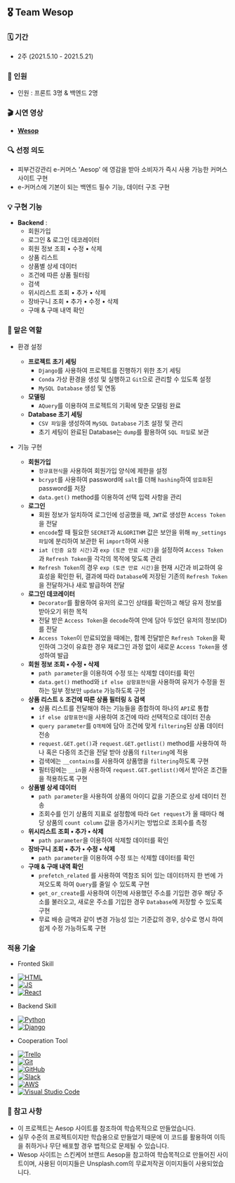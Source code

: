 ## 🎖  Team Wesop

### 🗓  기간

- 2주 (2021.5.10 - 2021.5.21)

### 🍭  인원

- 인원 : 프론트 3명 & 백엔드 2명

### 🎬  시연 영상

- [**Wesop**](https://www.youtube.com/watch?v=J05y2eiE76Q&list=PLZTmS1zO_K1Zj4ZRa-eu3Ugt-DfGC7eXC&index=10)

### 🔍  선정 의도

- 피부건강관리 e-커머스 'Aesop' 에 영감을 받아 소비자가 즉시 사용 가능한 커머스 사이트 구현
- e-커머스에 기본이 되는 백엔드 필수 기능, 데이터 구조 구현

### 💡  구현 기능

- **Backend** :
    - 회원가입
    - 로그인 & 로그인 데코레이터
    - 회원 정보 조회 • 수정 • 삭제
    - 상품 리스트
    - 상품별 상세 데이터
    - 조건에 따른 상품 필터링
    - 검색
    - 위시리스트 조회 • 추가 • 삭제
    - 장바구니 조회 • 추가 • 수정 • 삭제
    - 구매 & 구매 내역 확인

### 💎  맡은 역할

- 환경 설정
    - **프로젝트 초기 세팅**
        - `Django`를 사용하여 프로젝트를 진행하기 위한 초기 세팅
        - `Conda` 가상 환경을 생성 및 실행하고 `Git`으로 관리할 수 있도록 설정
        - `MySQL Database` 생성 및 연동
    - **모델링**
        - `AQuery`를 이용하여 프로젝트의 기획에 맞춘 모델링 완료
    - **Database 초기 세팅**
        - `CSV 파일`을 생성하여 `MySQL Database` 기초 설정 및 관리
        - 초기 세팅이 완료된 Database는 `dump`를 활용하여 `SQL 파일`로 보관

- 기능 구현
    - **회원가입**
        - `정규표현식`을 사용하여 회원가입 양식에 제한을 설정
        - `bcrypt`를 사용하여 password에 `salt`를 더해 `hashing`하여 `암호화`된 password를 저장
        - `data.get()` method를 이용하여 선택 입력 사항을 관리
    - **로그인**
        - 회원 정보가 일치하여 로그인에 성공했을 때, `JWT`로 생성한 `Access Token`을 전달
        - `encode`할 때 필요한 `SECRET`과 `ALGORITHM` 값은 보안을 위해 `my_settings 파일`에 분리하여 보관한 뒤 `import`하여 사용
        - `iat (인증 요청 시간)`과 `exp (토큰 만료 시간)`을 설정하여 `Access Token`과 `Refresh Token`을 각각의 목적에 맞도록 관리
        - `Refresh Token`의 경우 `exp (토큰 만료 시간)`을 현재 시간과 비교하여 유효성을 확인한 뒤, 결과에 따라 `Database`에 저장된 기존의 `Refresh Token`을 전달하거나 새로 발급하여 전달
    - **로그인 데코레이터**
        - `Decorator`를 활용하여 유저의 로그인 상태를 확인하고 해당 유저 정보를 받아오기 위한 목적
        - 전달 받은 `Access Token`을 `decode`하여 안에 담아 두었던 유저의 정보(ID)를 전달
        - `Access Token`이 만료되었을 때에는, 함께 전달받은 `Refresh Token`을 확인하여 그것이 유효한 경우 재로그인 과정 없이 새로운 `Access Token`을 생성하여 발급
    - **회원 정보 조회 • 수정 • 삭제**
        - `path parameter`을 이용하여 수정 또는 삭제할 데이터를 확인
        - `data.get()` method와 `if else 삼항표현식`을 사용하여 유저가 수정을 원하는 일부 정보만 `update` 가능하도록 구현
    - **상품 리스트** & **조건에 따른 상품 필터링** & **검색**
        - 상품 리스트를 전달해야 하는 기능들을 종합하여 하나의 `API`로 통합
        - `if else 삼항표현식`을 사용하여 조건에 따라 선택적으로 데이터 전송
        - `query parameter`를 `Q객체`에 담아 조건에 맞게 `filtering`된 상품 데이터 전송
        - `request.GET.get()`과 `request.GET.getlist()` method를 사용하여 하나 혹은 다중의 조건을 전달 받아 상품의 `filtering`에 적용
        - 검색에는 `__contains`를 사용하여 상품명을 `filtering`하도록 구현
        - 필터링에는 `__in`을 사용하여 `request.GET.getlist()`에서 받아온 조건들을 적용하도록 구현
    - **상품별 상세 데이터**
        - `path parameter`을 사용하여 상품의 아이디 값을 기준으로 상세 데이터 전송
        - 조회수를 인기 상품의 지표로 설정함에 따라 `Get request`가 올 때마다 해당 상품의 `count column` 값을 증가시키는 방법으로 조회수를 측정
    - **위시리스트 조회 • 추가 • 삭제**
        - `path parameter`을 이용하여 삭제할 데이터를 확인
    - **장바구니 조회 • 추가 • 수정 • 삭제**
        - `path parameter`을 이용하여 수정 또는 삭제할 데이터를 확인
    - **구매 & 구매 내역 확인**
        - `prefetch_related` 를 사용하여 역참조 되어 있는 데이터까지 한 번에 가져오도록 하여 `Query`를 줄일 수 있도록 구현
        - `get_or_create`를 사용하여 이전에 사용했던 주소를 기입한 경우 해당 주소를 불러오고, 새로운 주소를 기입한 경우 `Database`에 저장할 수 있도록 구현
        - 무료 배송 금액과 같이 변경 가능성 있는 기준값의 경우, 상수로 명시 하여 쉽게 수정 가능하도록 구현

### 적용 기술

- Fronted Skill
    
<ul><li><a target="_blank" rel="noopener noreferrer" href="https://camo.githubusercontent.com/d63d473e728e20a286d22bb2226a7bf45a2b9ac6c72c59c0e61e9730bfe4168c/68747470733a2f2f696d672e736869656c64732e696f2f62616467652f48544d4c352d4533344632363f7374796c653d666f722d7468652d6261646765266c6f676f3d68746d6c35266c6f676f436f6c6f723d7768697465"><img src="https://camo.githubusercontent.com/d63d473e728e20a286d22bb2226a7bf45a2b9ac6c72c59c0e61e9730bfe4168c/68747470733a2f2f696d672e736869656c64732e696f2f62616467652f48544d4c352d4533344632363f7374796c653d666f722d7468652d6261646765266c6f676f3d68746d6c35266c6f676f436f6c6f723d7768697465" alt="HTML" data-canonical-src="https://img.shields.io/badge/HTML5-E34F26?style=for-the-badge&amp;logo=html5&amp;logoColor=white" style="max-width:100%;"></a></li>
<li><a target="_blank" rel="noopener noreferrer" href="https://camo.githubusercontent.com/9d07c04bdd98c662d5df9d4e1cc1de8446ffeaebca330feb161f1fb8e1188204/68747470733a2f2f696d672e736869656c64732e696f2f62616467652f4a6176615363726970742d4637444631453f7374796c653d666f722d7468652d6261646765266c6f676f3d6a617661736372697074266c6f676f436f6c6f723d626c61636b"><img src="https://camo.githubusercontent.com/9d07c04bdd98c662d5df9d4e1cc1de8446ffeaebca330feb161f1fb8e1188204/68747470733a2f2f696d672e736869656c64732e696f2f62616467652f4a6176615363726970742d4637444631453f7374796c653d666f722d7468652d6261646765266c6f676f3d6a617661736372697074266c6f676f436f6c6f723d626c61636b" alt="JS" data-canonical-src="https://img.shields.io/badge/JavaScript-F7DF1E?style=for-the-badge&amp;logo=javascript&amp;logoColor=black" style="max-width:100%;"></a></li>
<li><a target="_blank" rel="noopener noreferrer" href="https://camo.githubusercontent.com/268ac512e333b69600eb9773a8f80b7a251f4d6149642a50a551d4798183d621/68747470733a2f2f696d672e736869656c64732e696f2f62616467652f52656163742d3230323332413f7374796c653d666f722d7468652d6261646765266c6f676f3d7265616374266c6f676f436f6c6f723d363144414642"><img src="https://camo.githubusercontent.com/268ac512e333b69600eb9773a8f80b7a251f4d6149642a50a551d4798183d621/68747470733a2f2f696d672e736869656c64732e696f2f62616467652f52656163742d3230323332413f7374796c653d666f722d7468652d6261646765266c6f676f3d7265616374266c6f676f436f6c6f723d363144414642" alt="React" data-canonical-src="https://img.shields.io/badge/React-20232A?style=for-the-badge&amp;logo=react&amp;logoColor=61DAFB" style="max-width:100%;"></a></li></ul>

- Backend Skill

<ul><li><a target="_blank" rel="noopener noreferrer" href="https://camo.githubusercontent.com/27250b9f428b32314f8610e1a996939cc116da5f8c4d8a2f8ed37104275085b8/68747470733a2f2f696d672e736869656c64732e696f2f62616467652f507974686f6e2d3134333534433f7374796c653d666f722d7468652d6261646765266c6f676f3d707974686f6e266c6f676f436f6c6f723d7768697465"><img src="https://camo.githubusercontent.com/27250b9f428b32314f8610e1a996939cc116da5f8c4d8a2f8ed37104275085b8/68747470733a2f2f696d672e736869656c64732e696f2f62616467652f507974686f6e2d3134333534433f7374796c653d666f722d7468652d6261646765266c6f676f3d707974686f6e266c6f676f436f6c6f723d7768697465" alt="Python" data-canonical-src="https://img.shields.io/badge/Python-14354C?style=for-the-badge&amp;logo=python&amp;logoColor=white" style="max-width:100%;"></a></li>
<li><a target="_blank" rel="noopener noreferrer" href="https://camo.githubusercontent.com/4d74b36962a1b06aed5f035f2f95f131059b2b551c7e6d81630f7df7831b9f80/68747470733a2f2f696d672e736869656c64732e696f2f62616467652f446a616e676f2d3039324532303f7374796c653d666f722d7468652d6261646765266c6f676f3d646a616e676f266c6f676f436f6c6f723d7768697465"><img src="https://camo.githubusercontent.com/4d74b36962a1b06aed5f035f2f95f131059b2b551c7e6d81630f7df7831b9f80/68747470733a2f2f696d672e736869656c64732e696f2f62616467652f446a616e676f2d3039324532303f7374796c653d666f722d7468652d6261646765266c6f676f3d646a616e676f266c6f676f436f6c6f723d7768697465" alt="Django" data-canonical-src="https://img.shields.io/badge/Django-092E20?style=for-the-badge&amp;logo=django&amp;logoColor=white" style="max-width:100%;"></a></li>
</ul>

- Cooperation Tool

<ul><li>
<a target="_blank" rel="noopener noreferrer" href="https://camo.githubusercontent.com/7cbefa0a56a026d9fc03e4a6005ae5199f3eb08a6441e9030bfdc66b70dc500d/68747470733a2f2f696d672e736869656c64732e696f2f62616467652f5472656c6c6f2d2532333032364141372e7376673f267374796c653d666f722d7468652d6261646765266c6f676f3d5472656c6c6f266c6f676f436f6c6f723d7768697465"><img alt="Trello" src="https://camo.githubusercontent.com/7cbefa0a56a026d9fc03e4a6005ae5199f3eb08a6441e9030bfdc66b70dc500d/68747470733a2f2f696d672e736869656c64732e696f2f62616467652f5472656c6c6f2d2532333032364141372e7376673f267374796c653d666f722d7468652d6261646765266c6f676f3d5472656c6c6f266c6f676f436f6c6f723d7768697465" data-canonical-src="https://img.shields.io/badge/Trello-%23026AA7.svg?&amp;style=for-the-badge&amp;logo=Trello&amp;logoColor=white" style="max-width:100%;"></a>
</li>
<li>
<a target="_blank" rel="noopener noreferrer" href="https://camo.githubusercontent.com/60ced9d0b93df96cf8b0c2249a2f225fc851ecf9ec2db9200b7a27bd6b72c64a/68747470733a2f2f696d672e736869656c64732e696f2f62616467652f6769742d2532334630353033332e7376673f267374796c653d666f722d7468652d6261646765266c6f676f3d676974266c6f676f436f6c6f723d7768697465"><img alt="Git" src="https://camo.githubusercontent.com/60ced9d0b93df96cf8b0c2249a2f225fc851ecf9ec2db9200b7a27bd6b72c64a/68747470733a2f2f696d672e736869656c64732e696f2f62616467652f6769742d2532334630353033332e7376673f267374796c653d666f722d7468652d6261646765266c6f676f3d676974266c6f676f436f6c6f723d7768697465" data-canonical-src="https://img.shields.io/badge/git-%23F05033.svg?&amp;style=for-the-badge&amp;logo=git&amp;logoColor=white" style="max-width:100%;"></a>
</li>
<li>
<a target="_blank" rel="noopener noreferrer" href="https://camo.githubusercontent.com/484e674f91650af15c7b80cd40d2870109044c4e8e1418b81920e49fd24111b1/68747470733a2f2f696d672e736869656c64732e696f2f62616467652f6769746875622d2532333132313031312e7376673f267374796c653d666f722d7468652d6261646765266c6f676f3d676974687562266c6f676f436f6c6f723d7768697465"><img alt="GitHub" src="https://camo.githubusercontent.com/484e674f91650af15c7b80cd40d2870109044c4e8e1418b81920e49fd24111b1/68747470733a2f2f696d672e736869656c64732e696f2f62616467652f6769746875622d2532333132313031312e7376673f267374796c653d666f722d7468652d6261646765266c6f676f3d676974687562266c6f676f436f6c6f723d7768697465" data-canonical-src="https://img.shields.io/badge/github-%23121011.svg?&amp;style=for-the-badge&amp;logo=github&amp;logoColor=white" style="max-width:100%;"></a>
</li>
<li>
<a target="_blank" rel="noopener noreferrer" href="https://camo.githubusercontent.com/870d2945e15dde83583f64ea1f3f4471702e45bf30fa884412da74cb7731ae42/68747470733a2f2f696d672e736869656c64732e696f2f62616467652f536c61636b2d3441313534423f7374796c653d666f722d7468652d6261646765266c6f676f3d736c61636b266c6f676f436f6c6f723d7768697465"><img alt="Slack" src="https://camo.githubusercontent.com/870d2945e15dde83583f64ea1f3f4471702e45bf30fa884412da74cb7731ae42/68747470733a2f2f696d672e736869656c64732e696f2f62616467652f536c61636b2d3441313534423f7374796c653d666f722d7468652d6261646765266c6f676f3d736c61636b266c6f676f436f6c6f723d7768697465" data-canonical-src="https://img.shields.io/badge/Slack-4A154B?style=for-the-badge&amp;logo=slack&amp;logoColor=white" style="max-width:100%;"></a>
</li>
<li>
<a target="_blank" rel="noopener noreferrer" href="https://camo.githubusercontent.com/fe854fd55e4418bc89aed0f73b77bf17a81f4ffa1d396c3d41551ba50d91b04c/68747470733a2f2f696d672e736869656c64732e696f2f62616467652f4157532d2532334646393930302e7376673f267374796c653d666f722d7468652d6261646765266c6f676f3d616d617a6f6e2d617773266c6f676f436f6c6f723d7768697465"><img alt="AWS" src="https://camo.githubusercontent.com/fe854fd55e4418bc89aed0f73b77bf17a81f4ffa1d396c3d41551ba50d91b04c/68747470733a2f2f696d672e736869656c64732e696f2f62616467652f4157532d2532334646393930302e7376673f267374796c653d666f722d7468652d6261646765266c6f676f3d616d617a6f6e2d617773266c6f676f436f6c6f723d7768697465" data-canonical-src="https://img.shields.io/badge/AWS-%23FF9900.svg?&amp;style=for-the-badge&amp;logo=amazon-aws&amp;logoColor=white" style="max-width:100%;"></a>
</li>
<li>
<a target="_blank" rel="noopener noreferrer" href="https://camo.githubusercontent.com/ac51696a0973a2641e3cfbdaebd2bfb86be989856c12e3902a1ab25f4de4aac6/68747470733a2f2f696d672e736869656c64732e696f2f62616467652f56697375616c53747564696f436f64652d3030373864372e7376673f267374796c653d666f722d7468652d6261646765266c6f676f3d76697375616c2d73747564696f2d636f6465266c6f676f436f6c6f723d7768697465"><img alt="Visual Studio Code" src="https://camo.githubusercontent.com/ac51696a0973a2641e3cfbdaebd2bfb86be989856c12e3902a1ab25f4de4aac6/68747470733a2f2f696d672e736869656c64732e696f2f62616467652f56697375616c53747564696f436f64652d3030373864372e7376673f267374796c653d666f722d7468652d6261646765266c6f676f3d76697375616c2d73747564696f2d636f6465266c6f676f436f6c6f723d7768697465" data-canonical-src="https://img.shields.io/badge/VisualStudioCode-0078d7.svg?&amp;style=for-the-badge&amp;logo=visual-studio-code&amp;logoColor=white" style="max-width:100%;"></a>
</li>
</ul>


### 🎀  참고 사항
- 이 프로젝트는 Aesop 사이트를 참조하여 학습목적으로 만들었습니다.
- 실무 수준의 프로젝트이지만 학습용으로 만들었기 때문에 이 코드를 활용하여 이득을 취하거나 무단 배포할 경우 법적으로 문제될 수 있습니다.
- Wesop 사이트는 스킨케어 브랜드 Aesop을 참고하여 학습목적으로 만들어진 사이트이며, 사용된 이미지들은 Unsplash.com의 무료저작권 이미지들이 사용되었습니다.



